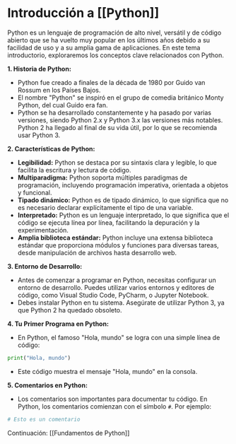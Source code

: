 # **Introducción a [[Python]]**

Python es un lenguaje de programación de alto nivel, versátil y de código abierto que se ha vuelto muy popular en los últimos años debido a su facilidad de uso y a su amplia gama de aplicaciones. En este tema introductorio, exploraremos los conceptos clave relacionados con Python.

**1. Historia de Python:**
   - Python fue creado a finales de la década de 1980 por Guido van Rossum en los Países Bajos.
   - El nombre "Python" se inspiró en el grupo de comedia británico Monty Python, del cual Guido era fan.
   - Python se ha desarrollado constantemente y ha pasado por varias versiones, siendo Python 2.x y Python 3.x las versiones más notables. Python 2 ha llegado al final de su vida útil, por lo que se recomienda usar Python 3.

**2. Características de Python:**
   - **Legibilidad:** Python se destaca por su sintaxis clara y legible, lo que facilita la escritura y lectura de código.
   - **Multiparadigma:** Python soporta múltiples paradigmas de programación, incluyendo programación imperativa, orientada a objetos y funcional.
   - **Tipado dinámico:** Python es de tipado dinámico, lo que significa que no es necesario declarar explícitamente el tipo de una variable.
   - **Interpretado:** Python es un lenguaje interpretado, lo que significa que el código se ejecuta línea por línea, facilitando la depuración y la experimentación.
   - **Amplia biblioteca estándar:** Python incluye una extensa biblioteca estándar que proporciona módulos y funciones para diversas tareas, desde manipulación de archivos hasta desarrollo web.

**3. Entorno de Desarrollo:**
   - Antes de comenzar a programar en Python, necesitas configurar un entorno de desarrollo. Puedes utilizar varios entornos y editores de código, como Visual Studio Code, PyCharm, o Jupyter Notebook.
   - Debes instalar Python en tu sistema. Asegúrate de utilizar Python 3, ya que Python 2 ha quedado obsoleto.

**4. Tu Primer Programa en Python:**
   - En Python, el famoso "Hola, mundo" se logra con una simple línea de código:
 ```python
 print("Hola, mundo")
 ```
   - Este código muestra el mensaje "Hola, mundo" en la consola.

**5. Comentarios en Python:**
   - Los comentarios son importantes para documentar tu código. En Python, los comentarios comienzan con el símbolo `#`. Por ejemplo:
 ```python
 # Esto es un comentario
 ```


Continuación: 
[[Fundamentos de Python]]